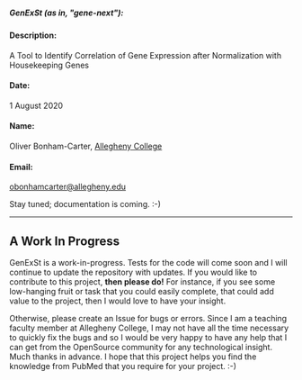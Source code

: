 ##### GenExSt (as in, "gene-next"):

#### Description:
A Tool to Identify Correlation of Gene Expression after Normalization with Housekeeping Genes
#### Date:
1 August 2020

#### Name:
Oliver Bonham-Carter, [Allegheny College](https://allegheny.edu/)

#### Email:
obonhamcarter@allegheny.edu

Stay tuned; documentation is coming. :-)

---


## A Work In Progress


GenExSt is a work-in-progress. Tests for the code will come soon and I will continue to update the repository with updates. If you would like to contribute to this project, __then please do!__ For instance, if you see some low-hanging fruit or task that you could easily complete, that could add value to the project, then I would love to have your insight.

Otherwise, please create an Issue for bugs or errors. Since I am a teaching faculty member at Allegheny College, I may not have all the time necessary to quickly fix the bugs and so I would be very happy to have any help that I can get from the OpenSource community for any technological insight. Much thanks in advance. I hope that this project helps you find the knowledge from PubMed that you require for your project. :-)
